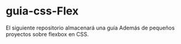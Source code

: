 # guia-css-Flex
El siguiente repositorio almacenará una guía Además de pequeños proyectos sobre flexbox en CSS.
